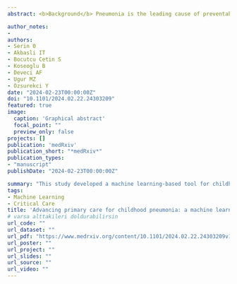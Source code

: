 ```yaml
---
abstract: <b>Background</b> Pneumonia is the leading cause of preventable mortality in children under the age of five. While accurate diagnosis is crucial, effective case management plays a pivotal role in reducing mortality, especially in primary care settings. Despite the accurate and widespread use of computer science in diagnosing pneumonia, prognosis studies remain comparatively scarce. In this context, we have developed a machine learning-based clinical decision support system for childhood pneumonia to enhance prognostic support in case management.<b>Methods</b> This study involved the analysis of data from 437 children diagnosed with pneumonia and admitted to our clinic between 2014 and 2020. Pediatricians classified the raw data set based on candidate features. Prior to the machine learning algorithms' experimental study using Pycaret, the SMOTE-Tomek method was applied to address the challenge of imbalanced datasets. Feature selection was conducted by assessing the SHAP values of the highest-performing algorithm, followed by re-modeling with the most critical clinical features. Hyperparameters were optimized, and ensemble methods were utilized to develop a robust predictive model.<b>Results</b> The optimized models demonstrated a prediction accuracy of 77-88% for pneumonia prognosis. It was observed that over 84% of severity determinations could be accurately made using five clinical features; hypoxia, respiratory distress, age, the Z score of weight for age, and previous antibiotic use before admission.<b>Conclusions</b> The experimental study highlights the potential of contemporary data science techniques, including oversampling, feature selection, and machine learning tools, in predicting the need for critical care in patients. Even with relatively small sample sizes, as in our study, machine learning methods can align with current medical understanding and offer significant insights.<b>Highlights</b>- Pneumonia is responsible for 14% of all deaths in children under five, totaling over 740,000 fatalities in 2019 alone.- Initiatives like WHO and UNICEF’s GAPPD aim to reduce mortality rates by focusing on vaccinations, sanitation, breastfeeding, and tackling pediatric HIV.- Accurate pneumonia diagnosis and timely treatment can lower mortality rates by up to 28%, although diagnosis poses challenges.- The scarcity of essential diagnostic equipment and trained personnel in underdeveloped regions increases mortality rates.- Data science and machine learning present promising avenues for managing pneumonia, especially in LMICs, with an emphasis on prognostic support.

author_notes:
-
authors:
- Serin 0
- Akbasli IT
- Bocutcu Cetin S
- Koseoglu B
- Deveci AF
- Ugur MZ
- Ozsurekci Y
date: "2024-02-23T00:00:00Z"
doi: "10.1101/2024.02.22.24303209"
featured: true
image: 
  caption: 'Graphical abstract'
  focal_point: ""
  preview_only: false
projects: []
publication: 'medRxiv'
publication_short: "*medRxiv*"
publication_types:
- "manuscript"
publishDate: "2024-02-23T00:00:00Z"

summary: "This study developed a machine learning-based tool for childhood pneumonia prognosis, analyzing data from 437 cases between 2014 and 2020. Using SMOTE-Tomek for dataset balancing and SHAP values for feature selection, the model achieved 77-88% accuracy in predicting pneumonia outcomes, with critical severity indicators identified. The research underscores the potential of data science and machine learning in enhancing pneumonia case management and prognosis, even with limited sample sizes."
tags: 
- Machine Learning
- Critical Care
title: 'Advancing primary care for childhood pneumonia: a machine learning-based approach to prognosis and case management'
# varsa alttakileri doldurabilirsin
url_code: ""
url_dataset: ""
url_pdf: "https://www.medrxiv.org/content/10.1101/2024.02.22.24303209v1.full.pdf+html"
url_poster: ""
url_project: ""
url_slides: ""
url_source: ""
url_video: ""
---
```




